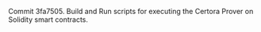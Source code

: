 Commit 3fa7505.                    Build and Run scripts for executing the Certora Prover on Solidity smart contracts.